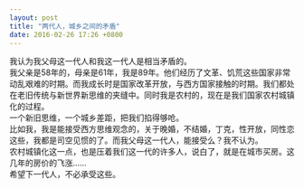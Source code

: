 ```yaml
---
layout: post
title: "两代人，城乡之间的矛盾"
date: 2016-02-26 17:26 +0800
---
```

我认为我父母这一代人和我这一代人是相当矛盾的。  
我父亲是58年的，母亲是61年，我是89年。他们经历了文革、饥荒这些国家非常动乱艰难的时期。而我成长时是国家改革开放，与西方国家接触的时期。我们都处在老旧传统与新世界新思维的夹缝中。同时我是农村的，现在是我们国家农村城镇化的过程。  
一个新旧思维，一个城乡差距，把我们掐得够呛。  
比如我，我是能接受西方思维观念的，关于晚婚，不结婚，丁克，性开放，同性恋这些，我都是司空见惯的了。而我父母这一代人，能接受么？我不认为。  
农村城镇化这一点，也是压着我们这一代的许多人，说白了，就是在城市买房。这几年的房价的飞涨……  
希望下一代人，不必承受这些。
